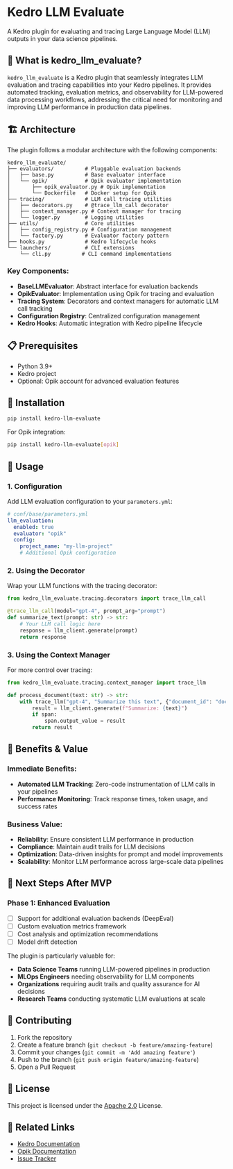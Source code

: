 # Kedro LLM Evaluate

A Kedro plugin for evaluating and tracing Large Language Model (LLM) outputs in your data science pipelines.

## 🎯 What is kedro_llm_evaluate?

`kedro_llm_evaluate` is a Kedro plugin that seamlessly integrates LLM evaluation and tracing capabilities into your Kedro pipelines. It provides automated tracking, evaluation metrics, and observability for LLM-powered data processing workflows, addressing the critical need for monitoring and improving LLM performance in production data pipelines.

## 🏗️ Architecture

The plugin follows a modular architecture with the following components:

```
kedro_llm_evaluate/
├── evaluators/          # Pluggable evaluation backends
│   ├── base.py          # Base evaluator interface
│   └── opik/            # Opik evaluator implementation
│       ├── opik_evaluator.py # Opik implementation
│       └── Dockerfile   # Docker setup for Opik
├── tracing/             # LLM call tracing utilities
│   ├── decorators.py    # @trace_llm_call decorator
│   ├── context_manager.py # Context manager for tracing
│   └── logger.py        # Logging utilities
├── utils/               # Core utilities
│   ├── config_registry.py # Configuration management
│   └── factory.py       # Evaluator factory pattern
├── hooks.py             # Kedro lifecycle hooks
└── launchers/           # CLI extensions
    └── cli.py          # CLI command implementations
```

### Key Components:

- **BaseLLMEvaluator**: Abstract interface for evaluation backends
- **OpikEvaluator**: Implementation using Opik for tracing and evaluation
- **Tracing System**: Decorators and context managers for automatic LLM call tracking
- **Configuration Registry**: Centralized configuration management
- **Kedro Hooks**: Automatic integration with Kedro pipeline lifecycle

## 📋 Prerequisites

- Python 3.9+
- Kedro project
- Optional: Opik account for advanced evaluation features

## 🚀 Installation

```bash
pip install kedro-llm-evaluate
```

For Opik integration:
```bash
pip install kedro-llm-evaluate[opik]
```

## 📖 Usage

### 1. Configuration

Add LLM evaluation configuration to your `parameters.yml`:

```yaml
# conf/base/parameters.yml
llm_evaluation:
  enabled: true
  evaluator: "opik"
  config:
    project_name: "my-llm-project"
    # Additional Opik configuration
```

### 2. Using the Decorator

Wrap your LLM functions with the tracing decorator:

```python
from kedro_llm_evaluate.tracing.decorators import trace_llm_call

@trace_llm_call(model="gpt-4", prompt_arg="prompt")
def summarize_text(prompt: str) -> str:
    # Your LLM call logic here
    response = llm_client.generate(prompt)
    return response
```

### 3. Using the Context Manager

For more control over tracing:

```python
from kedro_llm_evaluate.tracing.context_manager import trace_llm

def process_document(text: str) -> str:
    with trace_llm("gpt-4", "Summarize this text", {"document_id": "doc_123"}) as span:
        result = llm_client.generate(f"Summarize: {text}")
        if span:
            span.output_value = result
        return result
```

## 🎉 Benefits & Value

### Immediate Benefits:
- **Automated LLM Tracking**: Zero-code instrumentation of LLM calls in your pipelines
- **Performance Monitoring**: Track response times, token usage, and success rates

### Business Value:
- **Reliability**: Ensure consistent LLM performance in production
- **Compliance**: Maintain audit trails for LLM decisions
- **Optimization**: Data-driven insights for prompt and model improvements
- **Scalability**: Monitor LLM performance across large-scale data pipelines

## 🔮 Next Steps After MVP

### Phase 1: Enhanced Evaluation
- [ ] Support for additional evaluation backends (DeepEval)
- [ ] Custom evaluation metrics framework
- [ ] Cost analysis and optimization recommendations
- [ ] Model drift detection

The plugin is particularly valuable for:
- **Data Science Teams** running LLM-powered pipelines in production
- **MLOps Engineers** needing observability for LLM components
- **Organizations** requiring audit trails and quality assurance for AI decisions
- **Research Teams** conducting systematic LLM evaluations at scale

## 🤝 Contributing

1. Fork the repository
2. Create a feature branch (`git checkout -b feature/amazing-feature`)
3. Commit your changes (`git commit -m 'Add amazing feature'`)
4. Push to the branch (`git push origin feature/amazing-feature`)
5. Open a Pull Request

## 📄 License

This project is licensed under the [Apache 2.0](https://github.com/ravi-kumar-pilla/kedro-llm-evaluate/blob/main/LICENSE) License.

## 🔗 Related Links

- [Kedro Documentation](https://docs.kedro.org)
- [Opik Documentation](https://www.comet.com/docs/opik/)
- [Issue Tracker](https://github.com/kedro-org/kedro/issues)